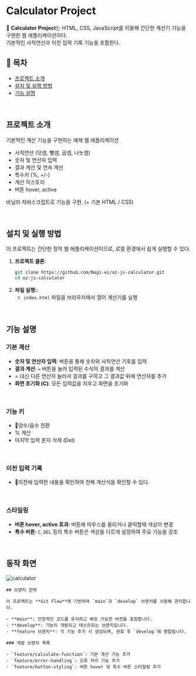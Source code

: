 # Calculator Project

🎉 **Calculator Project**는 HTML, CSS, JavaScript를 이용해 간단한 계산기 기능을 구현한 웹 애플리케이션이다. <br/>
기본적인 사칙연산과 이전 입력 기록 기능을 포함한다.
<br/>

## 📝 목차

- [프로젝트 소개](#프로젝트-소개)
- [설치 및 실행 방법](#설치-및-실행-방법)
- [기능 설명](#기능-설명)

<br/>

## 프로젝트 소개

기본적인 계산 기능을 구현하는 예제 웹 애플리케이션

- 사칙연산 (덧셈, 뺄셈, 곱셈, 나눗셈)
- 숫자 및 연산자 입력
- 결과 계산 및 연속 계산
- 특수키 (%, +/-)
- 계산 히스토리
- 버튼 hover, active

바닐라 자바스크립트로 기능을 구현.
(+ 기본 HTML / CSS)

<br/>

## 설치 및 실행 방법

이 프로젝트는 간단한 정적 웹 애플리케이션이므로, 로컬 환경에서 쉽게 실행할 수 있다.

1. **프로젝트 클론**:
   ```bash
   git clone https://github.com/Nagi-ei/oz-js-calculator.git
   cd oz-js-calculator

2. **파일 실행:**:
   - `index.html` 파일을 브라우저에서 열어 계산기를 실행

<br/>

## 기능 설명

### 기본 계산

- **숫자 및 연산자 입력**: 버튼을 통해 숫자와 사칙연산 기호를 입력
- **결과 계산**: `=` 버튼을 눌러 입력된 수식의 결과를 계산
- = 대신 다른 연산자 눌러서 결과를 구하고 그 결과값 뒤에 연산자를 추가
- **화면 초기화 (C)**: 모든 입력값을 지우고 화면을 초기화

<br/>

### 기능 키

- 양수/음수 전환
- % 계산
- 마지막 입력 문자 삭제 (Del)

<br/>

### 이전 입력 기록

- 이전에 입력한 내용을 확인하여 전쳬 계산식을 확인할 수 있다.
  
<br/>

### 스타일링

- **버튼 hover, active 효과**: 버튼에 마우스를 올리거나 클릭할때 색상이 변경
- **특수 버튼**: `C`, `DEL` 등의 특수 버튼은 색상을 다르게 설정하여 주요 기능을 강조

<br/>

## 동작 화면
![calculator](https://github.com/user-attachments/assets/d3b3f06a-bdd4-4448-a611-3b991f6936dd)

```
## 브랜치 전략

이 프로젝트는 **Git Flow**에 기반하여 `main`과 `develop` 브랜치를 사용해 관리합니다.

- **main**: 안정적인 코드를 유지하고 배포 가능한 버전을 포함합니다.
- **develop**: 기능이 개발되고 테스트되는 브랜치입니다.
- **feature 브랜치**: 각 기능 추가 시 생성되며, 완료 후 `develop`에 병합됩니다.

### 개발 브랜치 목록

- `feature/calculate-function`: 기본 계산 기능 추가
- `feature/error-handling`: 오류 처리 기능 추가
- `feature/button-styling`: 버튼 hover 및 특수 버튼 스타일링 추가
```
